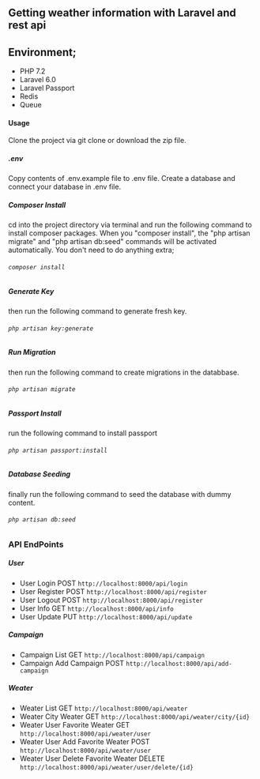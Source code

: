 ##  Getting weather information with Laravel and rest api

## Environment; 
- PHP 7.2
- Laravel 6.0
- Laravel Passport
- Redis
- Queue

#### Usage
Clone the project via git clone or download the zip file.

##### .env
Copy contents of .env.example file to .env file. Create a database and connect your database in .env file.

##### Composer Install
cd into the project directory via terminal and run the following  command to install composer packages. When you "composer install", the "php artisan migrate" and "php artisan db:seed" commands will be activated automatically. You don't need to do anything extra;
###### `composer install`
##### Generate Key
then run the following command to generate fresh key.
###### `php artisan key:generate`
##### Run Migration
then run the following command to create migrations in the databbase.
###### `php artisan migrate`
##### Passport Install
run the following command to install passport
###### `php artisan passport:install`
##### Database Seeding
finally run the following command to seed the database with dummy content.
###### `php artisan db:seed`
 
### API EndPoints
##### User
* User Login POST `http://localhost:8000/api/login`
* User Register POST `http://localhost:8000/api/register`
* User Logout POST `http://localhost:8000/api/register`
* User Info GET `http://localhost:8000/api/info`
* User Update PUT `http://localhost:8000/api/update`
##### Campaign
* Campaign List GET `http://localhost:8000/api/campaign`
* Campaign Add Campaign POST   `http://localhost:8000/api/add-campaign`

##### Weater
* Weater List GET `http://localhost:8000/api/weater`
* Weater City Weater GET `http://localhost:8000/api/weater/city/{id}`
* Weater User Favorite Weater GET `http://localhost:8000/api/weater/user`
* Weater User Add Favorite Weater POST `http://localhost:8000/api/weater/user`
* Weater User Delete Favorite Weater DELETE `http://localhost:8000/api/weater/user/delete/{id}`
 
